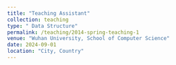 ```yaml
---
title: "Teaching Assistant"
collection: teaching
type: " Data Structure"
permalink: /teaching/2014-spring-teaching-1
venue: "Wuhan University, School of Computer Science"
date: 2024-09-01
location: "City, Country"
---
```

